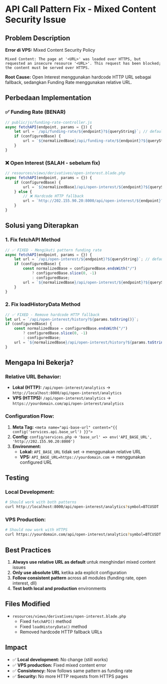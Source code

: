 # API Call Pattern Fix - Mixed Content Security Issue

## Problem Description

**Error di VPS:** Mixed Content Security Policy
```
Mixed Content: The page at '<URL>' was loaded over HTTPS, but requested an insecure resource '<URL>'. This request has been blocked; the content must be served over HTTPS.
```

**Root Cause:** Open Interest menggunakan hardcode HTTP URL sebagai fallback, sedangkan Funding Rate menggunakan relative URL.

## Perbedaan Implementation

### ✅ Funding Rate (BENAR)
```javascript
// public/js/funding-rate-controller.js
async fetchAPI(endpoint, params = {}) {
    let url = `/api/funding-rate/${endpoint}?${queryString}`; // default relative
    if (configuredBase) {
        url = `${normalizedBase}/api/funding-rate/${endpoint}?${queryString}`;
    }
}
```

### ❌ Open Interest (SALAH - sebelum fix)
```javascript
// resources/views/derivatives/open-interest.blade.php
async fetchAPI(endpoint, params = {}) {
    if (configuredBase) {
        url = `${normalizedBase}/api/open-interest/${endpoint}?${queryString}`;
    } else {
        // ❌ Hardcode HTTP fallback
        url = `http://202.155.90.20:8000/api/open-interest/${endpoint}?${queryString}`;
    }
}
```

## Solusi yang Diterapkan

### 1. Fix fetchAPI Method
```javascript
// ✅ FIXED - Mengikuti pattern funding rate
async fetchAPI(endpoint, params = {}) {
    let url = `/api/open-interest/${endpoint}?${queryString}`; // default relative
    if (configuredBase) {
        const normalizedBase = configuredBase.endsWith("/")
            ? configuredBase.slice(0, -1)
            : configuredBase;
        url = `${normalizedBase}/api/open-interest/${endpoint}?${queryString}`;
    }
}
```

### 2. Fix loadHistoryData Method
```javascript
// ✅ FIXED - Remove hardcode HTTP fallback
let url = `/api/open-interest/history?${params.toString()}`;
if (configuredBase) {
    const normalizedBase = configuredBase.endsWith("/")
        ? configuredBase.slice(0, -1)
        : configuredBase;
    url = `${normalizedBase}/api/open-interest/history?${params.toString()}`;
}
```

## Mengapa Ini Bekerja?

### Relative URL Behavior:
- **Lokal (HTTP):** `/api/open-interest/analytics` → `http://localhost:8000/api/open-interest/analytics`
- **VPS (HTTPS):** `/api/open-interest/analytics` → `https://yourdomain.com/api/open-interest/analytics`

### Configuration Flow:
1. **Meta Tag:** `<meta name="api-base-url" content="{{ config('services.api.base_url') }}">`
2. **Config:** `config/services.php` → `'base_url' => env('API_BASE_URL', 'http://202.155.90.20:8000')`
3. **Environment:** 
   - **Lokal:** `API_BASE_URL` tidak set → menggunakan relative URL
   - **VPS:** `API_BASE_URL=https://yourdomain.com` → menggunakan configured URL

## Testing

### Local Development:
```bash
# Should work with both patterns
curl http://localhost:8000/api/open-interest/analytics?symbol=BTCUSDT
```

### VPS Production:
```bash
# Should now work with HTTPS
curl https://yourdomain.com/api/open-interest/analytics?symbol=BTCUSDT
```

## Best Practices

1. **Always use relative URL as default** untuk menghindari mixed content issues
2. **Only use absolute URL** ketika ada explicit configuration
3. **Follow consistent pattern** across all modules (funding rate, open interest, dll)
4. **Test both local and production** environments

## Files Modified

- `resources/views/derivatives/open-interest.blade.php`
  - Fixed `fetchAPI()` method
  - Fixed `loadHistoryData()` method
  - Removed hardcode HTTP fallback URLs

## Impact

- ✅ **Local development:** No change (still works)
- ✅ **VPS production:** Fixed mixed content error
- ✅ **Consistency:** Now follows same pattern as funding rate
- ✅ **Security:** No more HTTP requests from HTTPS pages
